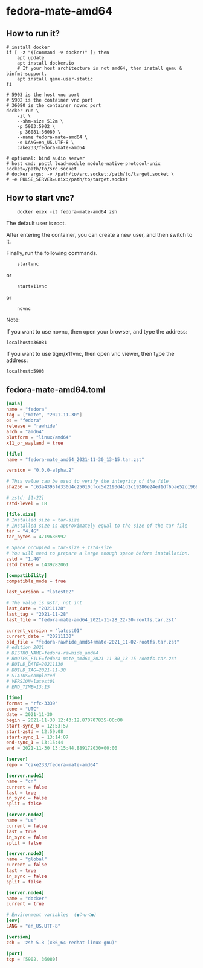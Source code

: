 # fedora-mate-amd64

## How to run it?

```shell
# install docker
if [ -z "$(command -v docker)" ]; then
    apt update
    apt install docker.io
    # If your host architecture is not amd64, then install qemu & binfmt-support.
    apt install qemu-user-static
fi

# 5903 is the host vnc port
# 5902 is the container vnc port
# 36080 is the container novnc port
docker run \
    -it \
    --shm-size 512m \
    -p 5903:5902 \
    -p 36081:36080 \
    --name fedora-mate-amd64 \
    -e LANG=en_US.UTF-8 \
    cake233/fedora-mate-amd64

# optional: bind audio server
# host cmd: pactl load-module module-native-protocol-unix socket=/path/to/src.socket
# docker args: -v /path/to/src.socket:/path/to/target.socket \
# -e PULSE_SERVER=unix:/path/to/target.socket

```

## How to start vnc?

```shell
    docker exex -it fedora-mate-amd64 zsh
```

The default user is root.

After entering the container, you can create a new user, and then switch to it.

Finally, run the following commands.

```shell
    startvnc
```

or

```shell
    startx11vnc
```

or

```shell
    novnc
```

Note:

If you want to use novnc, then open your browser, and type the address:

```
localhost:36081
```

If you want to use tiger/x11vnc, then open vnc viewer, then type the address:

```
localhost:5903
```

## fedora-mate-amd64.toml

```toml
[main]
name = "fedora"
tag = ["mate", "2021-11-30"]
os = "fedora"
release = "rawhide"
arch = "amd64"
platform = "linux/amd64"
x11_or_wayland = true

[file]
name = "fedora-mate_amd64_2021-11-30_13-15.tar.zst"

version = "0.0.0-alpha.2"

# This value can be used to verify the integrity of the file
sha256 = "c63a4395fd330d4c25010cfcc5d2193d41d2c19286e24ed1df6bae52cc9695cb"

# zstd: [1-22]
zstd-level = 18

[file.size]
# Installed size ≈ tar-size
# Installed size is approximately equal to the size of the tar file
tar = "4.4G"
tar_bytes = 4719636992

# Space occupied ≈ tar-size + zstd-size
# You will need to prepare a large enough space before installation.
zstd = "1.4G"
zstd_bytes = 1439282061

[compatibility]
compatible_mode = true

last_version = "latest02"

# The value is &str, not int
last_date = "20211128"
last_tag = "2021-11-28"
last_file = "fedora-mate-amd64_2021-11-28_22-30-rootfs.tar.zst"

current_version = "latest01"
current_date = "20211130"
old_file = "fedora-rawhide_amd64+mate-2021_11-02-rootfs.tar.zst"
# edition 2021
# DISTRO_NAME=fedora-rawhide_amd64
# ROOTFS_FILE=fedora-mate_amd64_2021-11-30_13-15-rootfs.tar.zst
# BUILD_DATE=20211130
# BUILD_TAG=2021-11-30
# STATUS=completed
# VERSION=latest01
# END_TIME=13:15

[time]
format = "rfc-3339"
zone = "UTC"
date = 2021-11-30
begin = 2021-11-30 12:43:12.870707835+00:00
start-sync_0 = 12:53:57
start-zstd = 12:59:08
start-sync_1 = 13:14:07
end-sync_1 = 13:15:44
end = 2021-11-30 13:15:44.889172030+00:00

[server]
repo = "cake233/fedora-mate-amd64"

[server.node1]
name = "cn"
current = false
last = true
in_sync = false
split = false

[server.node2]
name = "us"
current = false
last = true
in_sync = false
split = false

[server.node3]
name = "global"
current = false
last = true
in_sync = false
split = false

[server.node4]
name = "docker"
current = true

# Environment variables  (●＞ω＜●)
[env]
LANG = "en_US.UTF-8"

[version]
zsh = 'zsh 5.8 (x86_64-redhat-linux-gnu)'

[port]
tcp = [5902, 36080]
```
